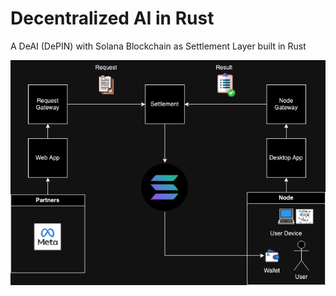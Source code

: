 # Decentralized AI in Rust

A DeAI (DePIN) with Solana Blockchain as Settlement Layer built in Rust

![AI DePIN with Solana Blockchain](.github/img/depin.png)
